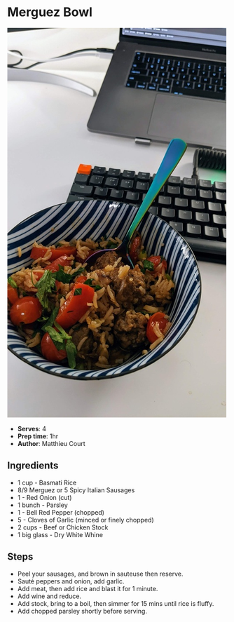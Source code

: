 # Merguez Bowl 

![Merguez Bowl](pix/recipe-merguez-bowl.jpeg)
- **Serves**: 4
- **Prep time**: 1hr
- **Author**: Matthieu Court

## Ingredients
- 1 cup -  Basmati Rice
- 8/9 Merguez or 5 Spicy Italian Sausages
- 1 - Red Onion (cut)
- 1 bunch - Parsley
- 1 - Bell Red Pepper (chopped)
- 5 - Cloves of Garlic (minced or finely chopped)
- 2 cups - Beef or Chicken Stock
- 1 big glass - Dry White Whine

## Steps
- Peel your sausages, and brown in sauteuse then reserve.
- Sauté peppers and onion, add garlic.
- Add meat, then add rice and blast it for 1 minute.
- Add wine and reduce.
- Add stock, bring to a boil, then simmer for 15 mins until rice is fluffy.
- Add chopped parsley shortly before serving.
